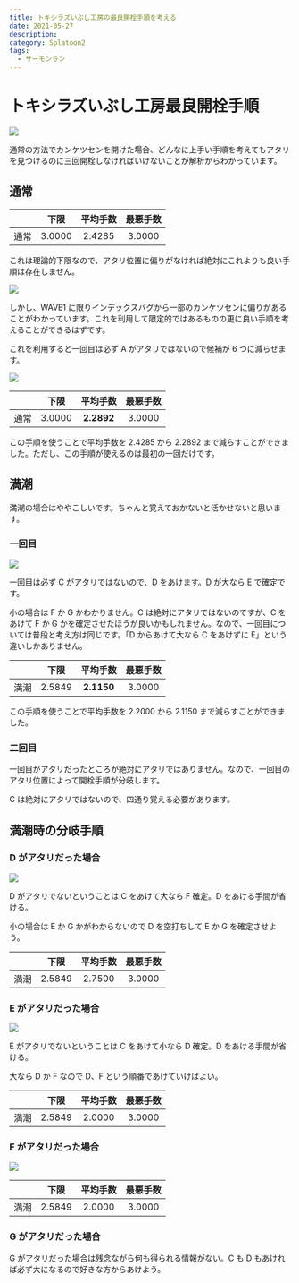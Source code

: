 ```yaml
---
title: トキシラズいぶし工房の最良開栓手順を考える
date: 2021-05-27
description:
category: Splatoon2
tags:
  - サーモンラン
---
```


# トキシラズいぶし工房最良開栓手順

![](https://pbs.twimg.com/media/E10-49_VEAIN7oE?format=png&name=large)

通常の方法でカンケツセンを開けた場合、どんなに上手い手順を考えてもアタリを見つけるのに三回開栓しなければいけないことが解析からわかっています。

## 通常

|      |  下限  | 平均手数 | 最悪手数 |
| :--: | :----: | :------: | :------: |
| 通常 | 3.0000 |  2.4285  |  3.0000  |

これは理論的下限なので、アタリ位置に偏りがなければ絶対にこれよりも良い手順は存在しません。

![](https://tkgstrator.work/assets/images/NT-Shakelift.png)

しかし、WAVE1 に限りインデックスバグから一部のカンケツセンに偏りがあることがわかっています。これを利用して限定的ではあるものの更に良い手順を考えることができるはずです。

これを利用すると一回目は必ず A がアタリではないので候補が 6 つに減らせます。

![](https://pbs.twimg.com/media/E2YdVOAVcAEDcnQ?format=jpg&name=4096x4096)

|      |  下限  |  平均手数  | 最悪手数 |
| :--: | :----: | :--------: | :------: |
| 通常 | 3.0000 | **2.2892** |  3.0000  |

この手順を使うことで平均手数を 2.4285 から 2.2892 まで減らすことができました。ただし、この手順が使えるのは最初の一回だけです。

## 満潮

満潮の場合はややこしいです。ちゃんと覚えておかないと活かせないと思います。

### 一回目

![](https://pbs.twimg.com/media/E2YdVOAVcAMJkxe?format=jpg&name=large)

一回目は必ず C がアタリではないので、D をあけます。D が大なら E で確定です。

小の場合は F か G かわかりません。C は絶対にアタリではないのですが、C をあけて F か G かを確定させたほうが良いかもしれません。なので、一回目については普段と考え方は同じです。「D からあけて大なら C をあけずに E」という違いしかありません。

|      |  下限  |  平均手数  | 最悪手数 |
| :--: | :----: | :--------: | :------: |
| 満潮 | 2.5849 | **2.1150** |  3.0000  |

この手順を使うことで平均手数を 2.2000 から 2.1150 まで減らすことができました。

### 二回目

一回目がアタリだったところが絶対にアタリではありません。なので、一回目のアタリ位置によって開栓手順が分岐します。

C は絶対にアタリではないので、四通り覚える必要があります。

## 満潮時の分岐手順

### D がアタリだった場合

![](https://pbs.twimg.com/media/E2Yl_BtUcAUqG83?format=jpg&name=large)

D がアタリでないということは C をあけて大なら F 確定。D をあける手間が省ける。

小の場合は E か G かがわからないので D を空打ちして E か G を確定させよう。

|      |  下限  | 平均手数 | 最悪手数 |
| :--: | :----: | :------: | :------: |
| 満潮 | 2.5849 |  2.7500  |  3.0000  |

### E がアタリだった場合

![](https://pbs.twimg.com/media/E2Ym7gsVoAADlcL?format=jpg&name=large)

E がアタリでないということは C をあけて小なら D 確定。D をあける手間が省ける。

大なら D か F なので D、F という順番であけていけばよい。

|      |  下限  | 平均手数 | 最悪手数 |
| :--: | :----: | :------: | :------: |
| 満潮 | 2.5849 |  2.0000  |  3.0000  |

### F がアタリだった場合

![](https://pbs.twimg.com/media/E2Yl_BfVEAAGPCL?format=jpg&name=large)

|      |  下限  | 平均手数 | 最悪手数 |
| :--: | :----: | :------: | :------: |
| 満潮 | 2.5849 |  2.0000  |  3.0000  |

### G がアタリだった場合

G がアタリだった場合は残念ながら何も得られる情報がない。C も D もあければ必ず大になるので好きな方からあけよう。
